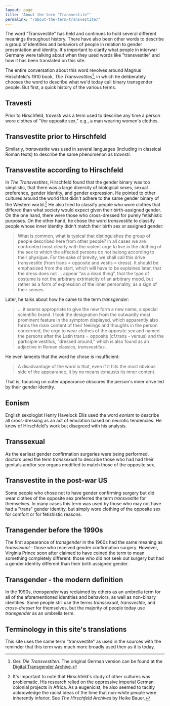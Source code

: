 ```yaml
---
layout: page
title: 'About the term "Transvestite"'
permalink: "/about-the-term-transvestite/"
---
```


The word "Transvestite" has held and continues to hold several different meanings throughout history. There have also been other words to describe a group of identities and behaviors of people in relation to gender presentation and identity. It's important to clarify what people in interwar Germany were talking about when they used words like "transvestite" and how it has been translated on this site.

The entire conversation about this word revolves around Magnus Hirschfeld's 1910 book, _The Transvestites_[^fn1], in which he deliberately chooses the word to describe what we'd today call binary transgender people. But first, a quick history of the various terms.

## Travesti

Prior to Hirschfeld, _travesti_ was a term used to describe any time a person wore clothes of "the opposite sex," e.g., a man wearing women's clothes.

## Transvestite prior to Hirschfeld

Similarly, _transvestite_ was used in several languages (including in classical Roman texts) to describe the same phenomenon as _travesti_.

## Transvestite according to Hirschfeld

In _The Transvestites_, Hirschfeld found that the gender binary was too simplistic, that there was a large diversity of biological sexes, sexual preference, gender identity, and gender expression. He pointed to other cultures around the world that didn't adhere to the same gender binary of the Western world.[^fn2] He also tried to classify people who wore clothes that differed than what society would expect given their birth-assigned gender. On the one hand, there were those who cross-dressed for purely fetishistic purposes. On the other hand, he chose the word _transvestite_ to classify people whose inner identity didn't match their birth sex or assigned gender:

> What is common, what is typical that distinguishes the group of people described here from other people? In all cases we are confronted most clearly with the violent urge to live in the clothing of the sex to which the affected persons do not belong according to their physique. For the sake of brevity, we shall call this drive transvestite (from trans = opposite and vestis = dress). It should be emphasized from the start, which will have to be explained later, that the dress does not &hellip; appear “as a dead thing”, that the type of costume is not the arbitrary extrinsicity of an arbitrary mood, but rather as a form of expression of the inner personality, as a sign of their senses.

Later, he talks about how he came to the term _transgender_:

> &hellip; it seems appropriate to give the new form a new name, a special scientific brand. I took the designation from the outwardly most prominent feature in the symptom displayed, which apparently also forms the main content of their feelings and thoughts in the person concerned, the urge to wear clothes of the opposite sex and named the persons after the Latin trans = opposite (cf.trans - versus) and the participle vestitus, "dressed around," which is also found as an adjective in Roman classics, _transvestites_.

He even laments that the word he chose is insufficient:

> A disadvantage of the word is that, even if it hits the most obvious side of the appearance, it by no means exhausts its inner content.

That is, focusing on outer appearance obscures the person's inner drive led by their gender identity.

## Eonism

English sexologist Henry Havelock Ellis used the word _eonism_ to describe all cross-dressing as an act of emulation based on neurotic tendencies. He knew of Hirschfeld's work but disagreed with his analysis.

## Transsexual

As the earliest gender confirmation surgeries were being performed, doctors used the term _transsexual_ to describe those who had had their genitals and/or sex organs modified to match those of the opposite sex.

## Transvestite in the post-war US

Some people who chose not to have gender confirming surgery but did wear clothes of the opposite sex preferred the term _transvestite_ for themselves. In many cases this term was used by those who may not have had a "trans" gender identity, but simply wore clothing of the opposite sex for comfort or for fetishistic reasons.

## Transgender before the 1990s

The first appearance of _transgender_ in the 1960s had the same meaning as _transsexual_ - those who received gender confirmation surgery. However, Virginia Prince soon after claimed to have coined the term to mean something completely different: those who did not seek out surgery but had a gender identity different than their birth assigned gender.

## Transgender - the modern definition

In the 1990s, _transgender_ was reclaimed by others as an umbrella term for all of the aforementioned identities and behaviors, as well as non-binary identities. Some people still use the terms _transsexual_, _transvestite_, and _cross-dresser_ for themselves, but the majority of people today use _transgender_ as an umbrella term.

## Terminology in this site's translations

This site uses the same term "transvestite" as used in the sources with the reminder that this term was much more broadly used then as it is today.

[^fn1]: Ger. _Die Transvestiten_. The original German version can be found at the [Digital Transgender Archive](https://www.digitaltransgenderarchive.net/news/2016-08-die-transvestiten-sexology-and-pivotal-moments-in-trans-history).
[^fn2]: It's important to note that Hirschfeld's study of other cultures was problematic. His research relied on the oppressive imperial German colonial projects in Africa. As a eugenicist, he also seemed to tacitly acknowledge the racist ideas of the time that non-white people were inherently inferior. See _The Hirschfeld Archives_ by Heike Bauer.
